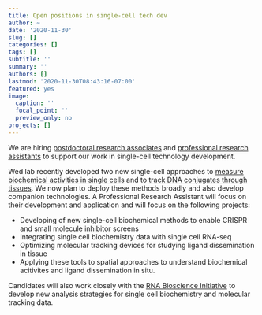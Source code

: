 ```yaml
---
title: Open positions in single-cell tech dev 
author: ~
date: '2020-11-30'
slug: []
categories: []
tags: []
subtitle: ''
summary: ''
authors: []
lastmod: '2020-11-30T08:43:16-07:00'
featured: yes
image:
  caption: ''
  focal_point: ''
  preview_only: no
projects: []
---
```


We are hiring [postdoctoral research associates](https://cu.taleo.net/careersection/2/jobdetail.ftl?job=19349&lang=en) and [professional research assistants](https://cu.taleo.net/careersection/2/jobdetail.ftl?job=19600&lang=en) to support our work in single-cell technology development.

Wed lab recently developed two new single-cell approaches to [measure biochemical activities in single cells](https://pubmed.ncbi.nlm.nih.gov/32286626/) and to [track DNA conjugates through tissues](https://www.biorxiv.org/content/10.1101/2020.08.19.219527v1). We now plan to deploy these methods broadly and also develop companion technologies. A Professional Research Assistant will focus on their development and application and will focus on the following projects:

- Developing of new single-cell biochemical methods to enable CRISPR and small molecule inhibitor screens
- Integrating single cell biochemistry data with single cell RNA-seq
- Optimizing molecular tracking devices for studying ligand dissemination in tissue
- Applying these tools to spatial approaches to understand biochemical acitivites and ligand dissemination in situ.

Candidates will also work closely with the [RNA Bioscience Initiative](https://rockyrna.org) to develop new analysis strategies for single cell biochemistry and molecular tracking data.

